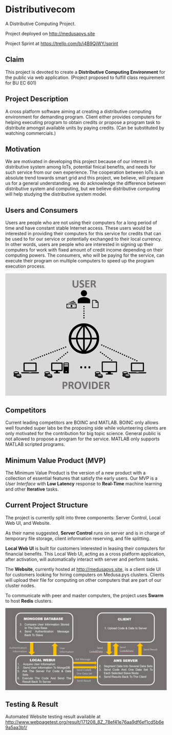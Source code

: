 # Distributivecom
A Distributive Computing Project. 

Project deployed on http://medusapys.site

Project Sprint at https://trello.com/b/i4B9QjWY/sprint

## Claim
This project is devoted to create a **Distributive Computing Environment** for the public via web application. (Project proposed to fulfill class requirement for BU EC 601)

## Project Description
A cross platform software aiming at creating a distributive computing environment for demanding
program. Client either provides computers for helping executing program to obtain credits or propose a
program task to distribute amongst available units by paying credits. (Can be substituted by watching
commercials.)

## Motivation
We are motivated in developing this project because of our interest in distributive system among IoTs,
potential finical benefits, and needs for such service from our own experience. The cooperation
between IoTs is an absolute trend towards smart grid and this project, we believe, will prepare us for a general understanding. we do acknowledge the difference between distributive system and computing, but we believe distributive computing will help studying the distributive system model.

## Users and Consumers
Users are people who are not using their computers for a long period of time and have constant
stable Internet access. These users would be interested in providing their computers for this service for
credits that can be used to for our service or potentially exchanged to their local currency. In other words, users are people who are
interested in signing up their computers for work with fixed amount of credit income depending on their
computing powers. The consumers, who will be paying for the service, can execute their program on
multiple computers to speed up the program execution process.

 ![Alt text](/Final_website/static/images/user-story.jpg?raw=true "Project Structure")

## Competitors
Current leading competitors are BOINC and MATLAB. BOINC only allows well founded super labs be the
proposing side while volunteering clients are only motivated for the contribution for big topic science.
General public is not allowed to propose a program for the service. MATLAB only supports MATLAB
scripted programs.

## Minimum Value Product (MVP)
The Minimum Value Product is the version of a new product with a collection of essential features that satisfy
the early users. Our MVP is a *User Interface* with **Low Latency** response to **Real-Time** machine learning 
and other **Iterative** tasks.
## Current Project Structure
The project is currently split into three components: Server Control, Local Web UI, and Website. 

As their name suggested, **Server Control** runs on server and is in charge of temporary file storage, client information reserving, and file splitting. 

**Local Web UI** is built for customers interested in leasing their computers for financial benefits. This Local Web UI, acting as a cross platform application, after activation, will automatically interact with server and perform tasks. 

The **Website**, currently hosted at http://medusapys.site, is a client side UI for customers looking for hiring computers on Medusa.pys clusters. Clients will upload their file for computing on other computers that are part of our cluster nodes.

To communicate with peer and master computers, the project uses **Swarm** to host **Redis** clusters.

 ![Alt text](/Final_website/static/images/project-structure.jpg?raw=true "Project Structure")

## Testing & Result
Automated Website testing result available at http://www.webpagetest.org/result/171208_8Z_78ef41e76aa9df6ef1cd5b6e9a5aa3b1/



